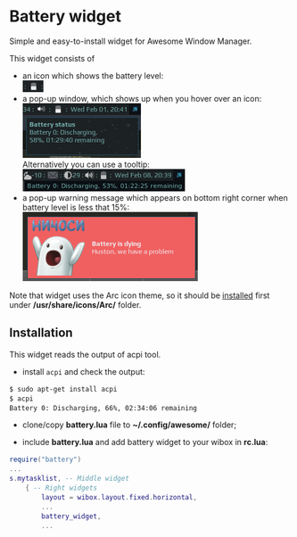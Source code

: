 # Battery widget
Simple and easy-to-install widget for Awesome Window Manager.

This widget consists of 

 - an icon which shows the battery level:  
 ![Battery Widget](./bat-wid-1.png)
 - a pop-up window, which shows up when you hover over an icon:  
 ![Battery Widget](./bat-wid-2.png)  
 Alternatively you can use a tooltip:  
 ![Battery Widget](./bat-wid-22.png)
 - a pop-up warning message which appears on bottom right corner when battery level is less that 15%:  
 ![Battery Widget](./bat-wid-3.png) 

Note that widget uses the Arc icon theme, so it should be [installed](https://github.com/horst3180/arc-icon-theme#installation) first under **/usr/share/icons/Arc/** folder.

## Installation

This widget reads the output of acpi tool.
- install `acpi` and check the output:

```bash
$ sudo apt-get install acpi
$ acpi
Battery 0: Discharging, 66%, 02:34:06 remaining
```

- clone/copy **battery.lua** file to **~/.config/awesome/** folder;

- include **battery.lua** and add battery widget to your wibox in **rc.lua**:

```lua
require("battery")
...
s.mytasklist, -- Middle widget
	{ -- Right widgets
    	layout = wibox.layout.fixed.horizontal,
		...
		battery_widget,
		...      
```
